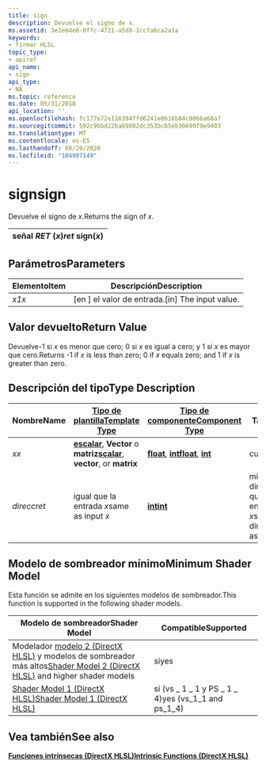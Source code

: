 ```yaml
---
title: sign
description: Devuelve el signo de x.
ms.assetid: 3e2e04e8-0ffc-4721-a5d8-1ccfa6ca2a1a
keywords:
- firmar HLSL
topic_type:
- apiref
api_name:
- sign
api_type:
- NA
ms.topic: reference
ms.date: 05/31/2018
api_location: ''
ms.openlocfilehash: fc177e72e116394ffd6241e0616b84c9066a68a7
ms.sourcegitcommit: 592c9bbd22ba69802dc353bcb5eb30699f9e9403
ms.translationtype: MT
ms.contentlocale: es-ES
ms.lasthandoff: 08/20/2020
ms.locfileid: "104997149"
---
```

# <a name="sign"></a><span data-ttu-id="958c4-104">sign</span><span class="sxs-lookup"><span data-stu-id="958c4-104">sign</span></span>

<span data-ttu-id="958c4-105">Devuelve el signo de *x*.</span><span class="sxs-lookup"><span data-stu-id="958c4-105">Returns the sign of *x*.</span></span>



| <span data-ttu-id="958c4-106">señal *RET* (*x*)</span><span class="sxs-lookup"><span data-stu-id="958c4-106">*ret* sign(*x*)</span></span> |
|-----------------|



 

## <a name="parameters"></a><span data-ttu-id="958c4-107">Parámetros</span><span class="sxs-lookup"><span data-stu-id="958c4-107">Parameters</span></span>



| <span data-ttu-id="958c4-108">Elemento</span><span class="sxs-lookup"><span data-stu-id="958c4-108">Item</span></span>                                                   | <span data-ttu-id="958c4-109">Descripción</span><span class="sxs-lookup"><span data-stu-id="958c4-109">Description</span></span>                        |
|--------------------------------------------------------|------------------------------------|
| <span data-ttu-id="958c4-110"><span id="x"></span><span id="X"></span>*x1*</span><span class="sxs-lookup"><span data-stu-id="958c4-110"><span id="x"></span><span id="X"></span>*x*</span></span><br/> | <span data-ttu-id="958c4-111">\[en \] el valor de entrada.</span><span class="sxs-lookup"><span data-stu-id="958c4-111">\[in\] The input value.</span></span><br/> |



 

## <a name="return-value"></a><span data-ttu-id="958c4-112">Valor devuelto</span><span class="sxs-lookup"><span data-stu-id="958c4-112">Return Value</span></span>

<span data-ttu-id="958c4-113">Devuelve-1 si *x* es menor que cero; 0 si *x* es igual a cero; y 1 si *x* es mayor que cero.</span><span class="sxs-lookup"><span data-stu-id="958c4-113">Returns -1 if *x* is less than zero; 0 if *x* equals zero; and 1 if *x* is greater than zero.</span></span>

## <a name="type-description"></a><span data-ttu-id="958c4-114">Descripción del tipo</span><span class="sxs-lookup"><span data-stu-id="958c4-114">Type Description</span></span>



| <span data-ttu-id="958c4-115">Nombre</span><span class="sxs-lookup"><span data-stu-id="958c4-115">Name</span></span>  | [<span data-ttu-id="958c4-116">**Tipo de plantilla**</span><span class="sxs-lookup"><span data-stu-id="958c4-116">**Template Type**</span></span>](dx-graphics-hlsl-intrinsic-functions.md)                                                  | [<span data-ttu-id="958c4-117">**Tipo de componente**</span><span class="sxs-lookup"><span data-stu-id="958c4-117">**Component Type**</span></span>](dx-graphics-hlsl-intrinsic-functions.md)                 | <span data-ttu-id="958c4-118">Tamaño</span><span class="sxs-lookup"><span data-stu-id="958c4-118">Size</span></span>                           |
|-------|----------------------------------------------------------------------------------------------------------------|--------------------------------------------------------------------------------|--------------------------------|
| <span data-ttu-id="958c4-119">*x*</span><span class="sxs-lookup"><span data-stu-id="958c4-119">*x*</span></span>   | <span data-ttu-id="958c4-120">[**escalar**](dx-graphics-hlsl-intrinsic-functions.md), **Vector** o **matriz**</span><span class="sxs-lookup"><span data-stu-id="958c4-120">[**scalar**](dx-graphics-hlsl-intrinsic-functions.md), **vector**, or **matrix**</span></span> | <span data-ttu-id="958c4-121">[**float**](/windows/desktop/WinProg/windows-data-types), [ **int**](/windows/desktop/WinProg/windows-data-types)</span><span class="sxs-lookup"><span data-stu-id="958c4-121">[**float**](/windows/desktop/WinProg/windows-data-types), [**int**](/windows/desktop/WinProg/windows-data-types)</span></span> | <span data-ttu-id="958c4-122">cualquiera</span><span class="sxs-lookup"><span data-stu-id="958c4-122">any</span></span>                            |
| <span data-ttu-id="958c4-123">*direcc*</span><span class="sxs-lookup"><span data-stu-id="958c4-123">*ret*</span></span> | <span data-ttu-id="958c4-124">igual que la entrada *x*</span><span class="sxs-lookup"><span data-stu-id="958c4-124">same as input *x*</span></span>                                                                                              | [<span data-ttu-id="958c4-125">**int**</span><span class="sxs-lookup"><span data-stu-id="958c4-125">**int**</span></span>](/windows/desktop/WinProg/windows-data-types)                                          | <span data-ttu-id="958c4-126">mismas dimensiones que la entrada *x*</span><span class="sxs-lookup"><span data-stu-id="958c4-126">same dimension(s) as input *x*</span></span> |



 

## <a name="minimum-shader-model"></a><span data-ttu-id="958c4-127">Modelo de sombreador mínimo</span><span class="sxs-lookup"><span data-stu-id="958c4-127">Minimum Shader Model</span></span>

<span data-ttu-id="958c4-128">Esta función se admite en los siguientes modelos de sombreador.</span><span class="sxs-lookup"><span data-stu-id="958c4-128">This function is supported in the following shader models.</span></span>



| <span data-ttu-id="958c4-129">Modelo de sombreador</span><span class="sxs-lookup"><span data-stu-id="958c4-129">Shader Model</span></span>                                                                       | <span data-ttu-id="958c4-130">Compatible</span><span class="sxs-lookup"><span data-stu-id="958c4-130">Supported</span></span>                   |
|------------------------------------------------------------------------------------|-----------------------------|
| <span data-ttu-id="958c4-131">Modelador [modelo 2 (DirectX HLSL)](dx-graphics-hlsl-sm2.md) y modelos de sombreador más altos</span><span class="sxs-lookup"><span data-stu-id="958c4-131">[Shader Model 2 (DirectX HLSL)](dx-graphics-hlsl-sm2.md) and higher shader models</span></span> | <span data-ttu-id="958c4-132">sí</span><span class="sxs-lookup"><span data-stu-id="958c4-132">yes</span></span>                         |
| [<span data-ttu-id="958c4-133">Shader Model 1 (DirectX HLSL)</span><span class="sxs-lookup"><span data-stu-id="958c4-133">Shader Model 1 (DirectX HLSL)</span></span>](dx-graphics-hlsl-sm1.md)                          | <span data-ttu-id="958c4-134">sí (vs \_ 1 \_ 1 y PS \_ 1 \_ 4)</span><span class="sxs-lookup"><span data-stu-id="958c4-134">yes (vs\_1\_1 and ps\_1\_4)</span></span> |



 

## <a name="see-also"></a><span data-ttu-id="958c4-135">Vea también</span><span class="sxs-lookup"><span data-stu-id="958c4-135">See also</span></span>

<dl> <dt>

[<span data-ttu-id="958c4-136">**Funciones intrínsecas (DirectX HLSL)**</span><span class="sxs-lookup"><span data-stu-id="958c4-136">**Intrinsic Functions (DirectX HLSL)**</span></span>](dx-graphics-hlsl-intrinsic-functions.md)
</dt> </dl>

 

